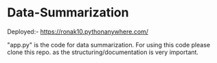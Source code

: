 # Data-Summarization

Deployed:- https://ronak10.pythonanywhere.com/

"app.py" is the code for data summarization. For using this code please clone this repo. as the structuring/documentation is very important. 
